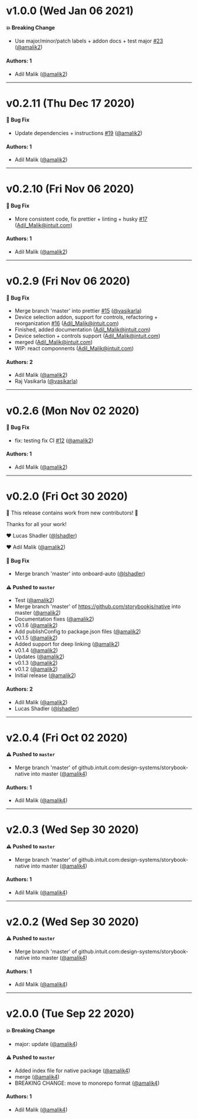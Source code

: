 # v1.0.0 (Wed Jan 06 2021)

#### 💥 Breaking Change

- Use major/minor/patch labels + addon docs + test major [#23](https://github.com/storybookjs/native/pull/23) ([@amalik2](https://github.com/amalik2))

#### Authors: 1

- Adil Malik ([@amalik2](https://github.com/amalik2))

---

# v0.2.11 (Thu Dec 17 2020)

#### 🐛 Bug Fix

- Update dependencies + instructions [#19](https://github.com/storybookjs/native/pull/19) ([@amalik2](https://github.com/amalik2))

#### Authors: 1

- Adil Malik ([@amalik2](https://github.com/amalik2))

---

# v0.2.10 (Fri Nov 06 2020)

#### 🐛 Bug Fix

- More consistent code, fix prettier + linting + husky [#17](https://github.com/storybookjs/native/pull/17) (Adil_Malik@intuit.com)

#### Authors: 1

- Adil Malik ([@amalik2](https://github.com/amalik2))

---

# v0.2.9 (Fri Nov 06 2020)

#### 🐛 Bug Fix

- Merge branch 'master' into prettier [#15](https://github.com/storybookjs/native/pull/15) ([@vasikarla](https://github.com/vasikarla))
- Device selection addon, support for controls, refactoring + reorganization [#16](https://github.com/storybookjs/native/pull/16) (Adil_Malik@intuit.com)
- Finished, added documentation (Adil_Malik@intuit.com)
- Device selection + controls support (Adil_Malik@intuit.com)
- merged (Adil_Malik@intuit.com)
- WIP: react componnents (Adil_Malik@intuit.com)

#### Authors: 2

- Adil Malik ([@amalik2](https://github.com/amalik2))
- Raj Vasikarla ([@vasikarla](https://github.com/vasikarla))

---

# v0.2.6 (Mon Nov 02 2020)

#### 🐛 Bug Fix

- fix: testing fix CI [#12](https://github.com/storybookjs/native/pull/12) ([@amalik2](https://github.com/amalik2))

#### Authors: 1

- Adil Malik ([@amalik2](https://github.com/amalik2))

---

# v0.2.0 (Fri Oct 30 2020)

:tada: This release contains work from new contributors! :tada:

Thanks for all your work!

:heart: Lucas Shadler ([@lshadler](https://github.com/lshadler))

:heart: Adil Malik ([@amalik2](https://github.com/amalik2))

#### 🐛 Bug Fix

- Merge branch 'master' into onboard-auto ([@lshadler](https://github.com/lshadler))

#### ⚠️ Pushed to `master`

- Test ([@amalik2](https://github.com/amalik2))
- Merge branch 'master' of https://github.com/storybookjs/native into master ([@amalik2](https://github.com/amalik2))
- Documentation fixes ([@amalik2](https://github.com/amalik2))
- v0.1.6 ([@amalik2](https://github.com/amalik2))
- Add publishConfig to package.json files ([@amalik2](https://github.com/amalik2))
- v0.1.5 ([@amalik2](https://github.com/amalik2))
- Added support for deep linking ([@amalik2](https://github.com/amalik2))
- v0.1.4 ([@amalik2](https://github.com/amalik2))
- Updates ([@amalik2](https://github.com/amalik2))
- v0.1.3 ([@amalik2](https://github.com/amalik2))
- v0.1.2 ([@amalik2](https://github.com/amalik2))
- Initial release ([@amalik2](https://github.com/amalik2))

#### Authors: 2

- Adil Malik ([@amalik2](https://github.com/amalik2))
- Lucas Shadler ([@lshadler](https://github.com/lshadler))

---

# v2.0.4 (Fri Oct 02 2020)

#### ⚠️ Pushed to `master`

- Merge branch 'master' of github.intuit.com:design-systems/storybook-native into master ([@amalik4](https://github.intuit.com/amalik4))

#### Authors: 1

- Adil Malik ([@amalik4](https://github.intuit.com/amalik4))

---

# v2.0.3 (Wed Sep 30 2020)

#### ⚠️ Pushed to `master`

- Merge branch 'master' of github.intuit.com:design-systems/storybook-native into master ([@amalik4](https://github.intuit.com/amalik4))

#### Authors: 1

- Adil Malik ([@amalik4](https://github.intuit.com/amalik4))

---

# v2.0.2 (Wed Sep 30 2020)

#### ⚠️ Pushed to `master`

- Merge branch 'master' of github.intuit.com:design-systems/storybook-native into master ([@amalik4](https://github.intuit.com/amalik4))

#### Authors: 1

- Adil Malik ([@amalik4](https://github.intuit.com/amalik4))

---

# v2.0.0 (Tue Sep 22 2020)

#### 💥 Breaking Change

- major: update ([@amalik4](https://github.intuit.com/amalik4))

#### ⚠️ Pushed to `master`

- Added index file for native package ([@amalik4](https://github.intuit.com/amalik4))
- merge ([@amalik4](https://github.intuit.com/amalik4))
- BREAKING CHANGE: move to monorepo format ([@amalik4](https://github.intuit.com/amalik4))

#### Authors: 1

- Adil Malik ([@amalik4](https://github.intuit.com/amalik4))
